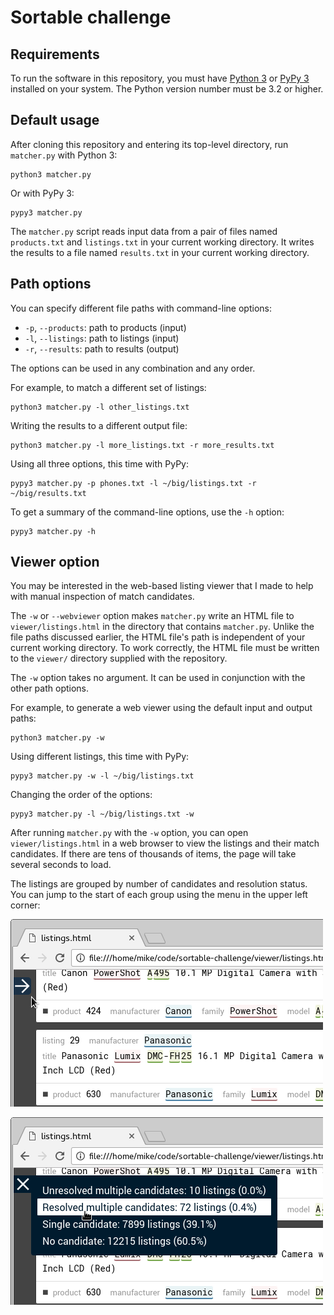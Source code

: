 # Sortable challenge


## Requirements

To run the software in this repository, you must have
[Python 3](https://www.python.org/downloads/) or [PyPy
3](http://pypy.org/download.html) installed on your system. The Python
version number must be 3.2 or higher.


## Default usage

After cloning this repository and entering its top-level directory, run
`matcher.py` with Python 3:

    python3 matcher.py

Or with PyPy 3:

    pypy3 matcher.py

The `matcher.py` script reads input data from a pair of files named
`products.txt` and `listings.txt` in your current working directory. It
writes the results to a file named `results.txt` in your current working
directory.


## Path options

You can specify different file paths with command-line options:
- `-p`, `--products`: path to products (input)
- `-l`, `--listings`: path to listings (input)
- `-r`, `--results`: path to results (output)

The options can be used in any combination and any order.

For example, to match a different set of listings:

    python3 matcher.py -l other_listings.txt

Writing the results to a different output file:

    python3 matcher.py -l more_listings.txt -r more_results.txt

Using all three options, this time with PyPy:

    pypy3 matcher.py -p phones.txt -l ~/big/listings.txt -r ~/big/results.txt

To get a summary of the command-line options, use the `-h` option:

    pypy3 matcher.py -h


## Viewer option

You may be interested in the web-based listing viewer that I made to
help with manual inspection of match candidates.

The `-w` or `--webviewer` option makes `matcher.py` write an HTML file to
`viewer/listings.html` in the directory that contains `matcher.py`. Unlike
the file paths discussed earlier, the HTML file's path is independent
of your current working directory. To work correctly, the HTML file must
be written to the `viewer/` directory supplied with the repository.

The `-w` option takes no argument. It can be used in conjunction with
the other path options.

For example, to generate a web viewer using the default input and
output paths:

    python3 matcher.py -w

Using different listings, this time with PyPy:

    pypy3 matcher.py -w -l ~/big/listings.txt

Changing the order of the options:

    pypy3 matcher.py -l ~/big/listings.txt -w

After running `matcher.py` with the `-w` option, you can open
`viewer/listings.html` in a web browser to view the listings and their
match candidates. If there are tens of thousands of items, the page will
take several seconds to load.

The listings are grouped by number of candidates and resolution
status. You can jump to the start of each group using the menu in the
upper left corner:

![Navigation menu button](viewer/i/menu.button.png)

![Navigation menu opened](viewer/i/menu.opened.png)

